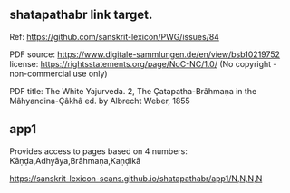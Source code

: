 
##  shatapathabr link target.

Ref: https://github.com/sanskrit-lexicon/PWG/issues/84


PDF source: https://www.digitale-sammlungen.de/en/view/bsb10219752
    license: https://rightsstatements.org/page/NoC-NC/1.0/
      (No copyright - non-commercial use only)
      

PDF title: The White Yajurveda. 2, The Çatapatha-Brâhmaṇa in the Mâhyandina-Çâkhâ
  ed. by Albrecht Weber, 1855

## app1
Provides access to pages based on 4 numbers:
Kāṇḍa,Adhyāya,Brāhmaṇa,Kaṇḍikā

https://sanskrit-lexicon-scans.github.io/shatapathabr/app1/N,N,N,N

